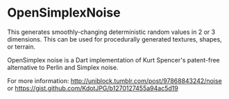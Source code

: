 # OpenSimplexNoise

This generates smoothly-changing deterministic random values in
2 or 3 dimensions. This can be used for procedurally generated textures,
shapes, or terrain.
 
OpenSimplex noise is a Dart implementation of Kurt Spencer's patent-free
alternative to Perlin and Simplex noise.
 
For more information: http://uniblock.tumblr.com/post/97868843242/noise
or https://gist.github.com/KdotJPG/b1270127455a94ac5d19
